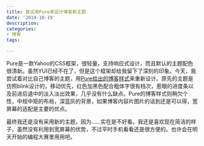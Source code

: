 ```yaml
---
title: 尝试用Pure来设计博客新主题
date: '2014-10-19'
description:
categories:
- 博客
tags:

---
```


Pure是一款Yahoo的CSS框架，很轻量，支持响应式设计，而且默认的主题配色很清新。虽然YUI已经不在了，但是这个框架却给我留下了深刻的印象。今天，我尝试着对比自己博客的主题，用[Pure给出的博客样式](http://purecss.io/layouts/blog/)来重新设计。原先的主题是仿照blink设计的，移动优先，红色加黑色配合粗体字很有档次，惹眼的进度条以及前进后退中的淡入淡出效果，几乎没有什么缺点。Pure的博客样式则稍欠个性，中规中矩的布局，深蓝灰的背景，如果博客内容片图片的话到还是可以得，宽屏幕的适配是主要的优点。

最终我还是没有采用新的主题，因为……实在是不好看。我还是喜欢现在简洁的样子，虽然没有利用到宽屏幕的优势，不过平时手机看看还是很方便的。也许会在明天开始的编程大赛里用用吧。